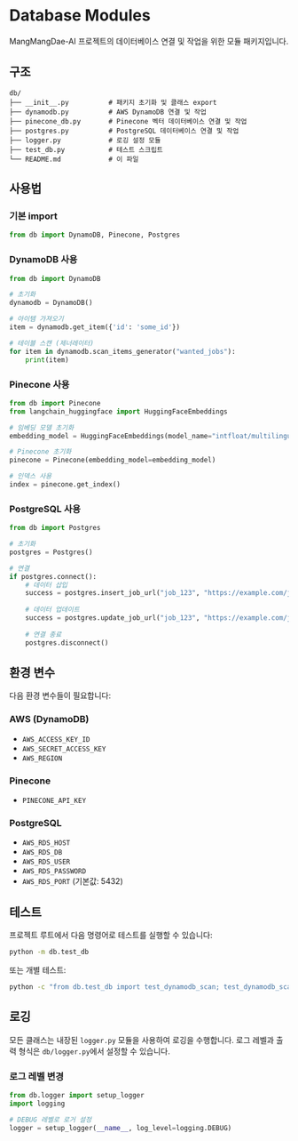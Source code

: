 # Database Modules

MangMangDae-AI 프로젝트의 데이터베이스 연결 및 작업을 위한 모듈 패키지입니다.

## 구조

```
db/
├── __init__.py          # 패키지 초기화 및 클래스 export
├── dynamodb.py          # AWS DynamoDB 연결 및 작업
├── pinecone_db.py       # Pinecone 벡터 데이터베이스 연결 및 작업
├── postgres.py          # PostgreSQL 데이터베이스 연결 및 작업
├── logger.py            # 로깅 설정 모듈
├── test_db.py           # 테스트 스크립트
└── README.md            # 이 파일
```

## 사용법

### 기본 import

```python
from db import DynamoDB, Pinecone, Postgres
```

### DynamoDB 사용

```python
from db import DynamoDB

# 초기화
dynamodb = DynamoDB()

# 아이템 가져오기
item = dynamodb.get_item({'id': 'some_id'})

# 테이블 스캔 (제너레이터)
for item in dynamodb.scan_items_generator("wanted_jobs"):
    print(item)
```

### Pinecone 사용

```python
from db import Pinecone
from langchain_huggingface import HuggingFaceEmbeddings

# 임베딩 모델 초기화
embedding_model = HuggingFaceEmbeddings(model_name="intfloat/multilingual-e5-large")

# Pinecone 초기화
pinecone = Pinecone(embedding_model=embedding_model)

# 인덱스 사용
index = pinecone.get_index()
```

### PostgreSQL 사용

```python
from db import Postgres

# 초기화
postgres = Postgres()

# 연결
if postgres.connect():
    # 데이터 삽입
    success = postgres.insert_job_url("job_123", "https://example.com/job/123")
    
    # 데이터 업데이트
    success = postgres.update_job_url("job_123", "https://example.com/job/123-updated")
    
    # 연결 종료
    postgres.disconnect()
```

## 환경 변수

다음 환경 변수들이 필요합니다:

### AWS (DynamoDB)
- `AWS_ACCESS_KEY_ID`
- `AWS_SECRET_ACCESS_KEY`
- `AWS_REGION`

### Pinecone
- `PINECONE_API_KEY`

### PostgreSQL
- `AWS_RDS_HOST`
- `AWS_RDS_DB`
- `AWS_RDS_USER`
- `AWS_RDS_PASSWORD`
- `AWS_RDS_PORT` (기본값: 5432)

## 테스트

프로젝트 루트에서 다음 명령어로 테스트를 실행할 수 있습니다:

```bash
python -m db.test_db
```

또는 개별 테스트:

```bash
python -c "from db.test_db import test_dynamodb_scan; test_dynamodb_scan()"
```

## 로깅

모든 클래스는 내장된 `logger.py` 모듈을 사용하여 로깅을 수행합니다. 로그 레벨과 출력 형식은 `db/logger.py`에서 설정할 수 있습니다.

### 로그 레벨 변경

```python
from db.logger import setup_logger
import logging

# DEBUG 레벨로 로거 설정
logger = setup_logger(__name__, log_level=logging.DEBUG)
``` 